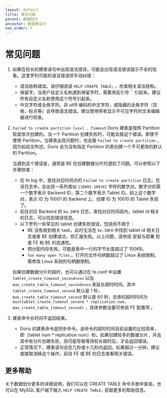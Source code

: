```yaml
---
layout: default
title: 常见问题
parent: 数据划分
ancestor: 数据表设计
nav_order: 7
---
```


# 常见问题
1. 如果在较长的建表语句中出现语法错误，可能会出现语法错误提示不全的现象。这里罗列可能的语法错误供手动纠错：
    * 语法结构错误。请仔细阅读 `HELP CREATE TABLE;` ，检查相关语法结构。
    * 保留字。当用户自定义名称遇到保留字时，需要用反引号 `` 引起来。建议所有自定义名称使用这个符号引起来。
    * 中文字符或全角字符。非 utf8 编码的中文字符，或隐藏的全角字符（空格，标点等）会导致语法错误。建议使用带有显示不可见字符的文本编辑器进行检查。
2. `Failed to create partition [xxx] . Timeout`
    Doris 建表是按照 Partition 粒度依次创建的。当一个 Partition 创建失败时，可能会报这个错误。即使不使用 Partition，当建表出现问题时，也会报 `Failed to create partition` ，因为如前文所述，Doris 会为没有指定 Partition 的表创建一个不可更改的默认的 Partition。
    
    当遇到这个错误是，通常是 BE 在创建数据分片时遇到了问题。可以参照以下步骤排查：
    * 在 fe.log 中，查找对应时间点的 `Failed to create partition` 日志。在该日志中，会出现一系列类似 `{10001-10010}` 字样的数字对。数字对的第一个数字表示 Backend ID，第二个数字表示 Tablet ID。如上这个数字对，表示 ID 为 10001 的 Backend 上，创建 ID 为 10010 的 Tablet 失败了。
    * 前往对应 Backend 的 `be.INFO` 日志，查找对应时间段内，tablet id 相关的日志，可以找到错误信息。
    * 以下罗列一些常见的 tablet 创建失败错误，包括但不限于：
        * BE 没有收到相关 task，此时无法在 `be.INFO` 中找到 tablet id 相关日志或者 BE 创建成功，但汇报失败。以上问题，请参阅 安装与部署 检查 FE 和 BE 的连通性。
        * 预分配内存失败。可能是表中一行的字节长度超过了 100KB。
        * `Too many open files` 。打开的文件句柄数超过了 Linux 系统限制。需修改 Linux 系统的句柄数限制。

    如果创建数据分片时超时，也可以通过在 fe.conf 中设置 `tablet_create_timeout_second=xxx` 以及 `max_create_table_timeout_second=xxx` 来延长超时时间。其中 `tablet_create_timeout_second` 默认是 1 秒，`max_create_table_timeout_second` 默认是 60 秒，总体的超时时间为 `min(tablet_create_timeout_second * replication_num, max_create_table_timeout_second)` ，具体参数设置可参阅 FE 配置项 。
3. 建表命令长时间不返回结果。
    * Doris 的建表命令是同步命令。该命令的超时时间目前设置的比较简单，即（tablet num * replication num）秒。如果创建较多的数据分片，并且其中有分片创建失败，则可能导致等待较长超时后，才会返回错误。
    * 正常情况下，建表语句会在几秒或十几秒内返回。如果超过一分钟，建议直接取消掉这个操作，前往 FE 或 BE 的日志查看相关错误。

## 更多帮助
关于数据划分更多的详细说明，我们可以在 CREATE TABLE 命令手册中查阅，也可以在 MySQL 客户端下输入 `HELP CREATE TABLE;` 获取更多的帮助信息。